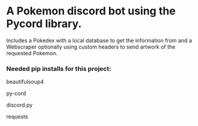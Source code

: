 # A Pokemon discord bot using the Pycord library.
Includes a Pokedex with a local database to get the information from and a Webscraper optionally using custom headers to send artwork of the requested Pokemon.
###  <strong>Needed pip installs for this project:</strong>

beautifulsoup4

py-cord 

discord.py

requests

